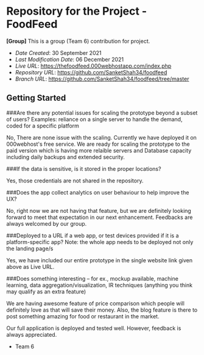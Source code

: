 # Repository for the Project - FoodFeed

**[Group]** This is a group (Team 6) contribution for project.

* *Date Created*: 30 September 2021
* *Last Modification Date*: 06 December 2021
* *Live URL*: <https://thefoodfeed.000webhostapp.com/index.php>
* *Repository URL*: <https://github.com/SanketShah34/foodfeed>
* *Branch URL*: <https://github.com/SanketShah34/foodfeed/tree/master>


## Getting Started

###Are there any potential issues for scaling the prototype beyond a subset of users? Examples: reliance on a single server to handle the demand, coded for a specific platform

No, There are none issue with the scaling. Currently we have deployed it on 000webhost's free service. We are ready for scaling the prototype to the paid version which is having more relaible servers and Database capacity including daily  backups and extended security.


###If the data is sensitive, is it stored in the proper locations?

Yes, those credentials are not shared in the repository.


###Does the app collect analytics on user behaviour to help improve the UX?

No, right now we are not having that feature, but we are definitely looking forward to meet that expectation in our next enhancement. Feedbacks are always welcomed by our group.


###Deployed to a URL if a web app, or test devices provided if it is a platform-specific app? Note: the whole app needs to be deployed not only the landing page/s

Yes, we have included our entire prototype in the single website link given above as Live URL.


###Does something interesting – for ex., mockup available, machine learning, data aggregation/visualization, IR techniques (anything you think may qualify as an extra feature)

We are having awesome feature of price comparison which people will definitely love as that  will save their money.
Also, the blog feature is there to post something amazing for food or restaurant in the market.


Our full application is deployed and tested well. However, feedback is always appreciated.




* Team 6
